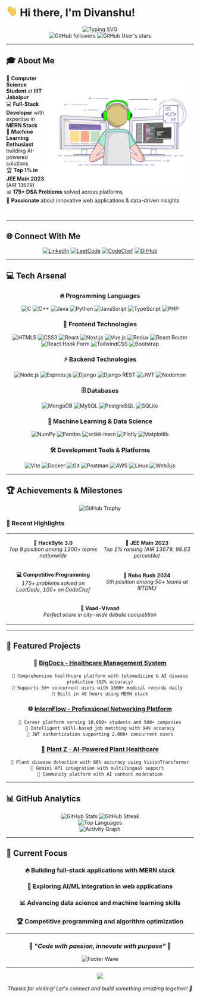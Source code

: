 # <img src="https://raw.githubusercontent.com/ABSphreak/ABSphreak/master/gifs/Hi.gif" width="30px" height="30px"> Hi there, I'm Divanshu! 
<div align="center">
  <img src="https://readme-typing-svg.herokuapp.com/?font=Fira+Code&pause=1000&color=00D9FF&center=true&vCenter=true&width=435&lines=Web+Developer+%26+Data+Science+Enthusiast;Full+Stack+MERN+Developer;Machine+Learning+Explorer;Competitive+Programming+Enthusiast;Building+Innovative+Solutions" alt="Typing SVG" />
</div>

<div align="center">
  <img src="https://img.shields.io/github/followers/divanshu0212?label=Followers&style=social" alt="GitHub followers" />
  <img src="https://img.shields.io/github/stars/divanshu0212?label=Stars&style=social" alt="GitHub User's stars" />
</div>

---

## 🎓 About Me

<img align="right" alt="Coding" width="400" src="https://raw.githubusercontent.com/devSouvik/devSouvik/master/gif3.gif">

🎯 **Computer Science Student** at **IIIT Jabalpur**  
💻 **Full-Stack Developer** with expertise in **MERN Stack**  
🤖 **Machine Learning Enthusiast** building AI-powered solutions  
🏆 **Top 1% in JEE Main 2023** (AIR 13679)  
📊 **175+ DSA Problems** solved across platforms  
🚀 **Passionate** about innovative web applications & data-driven insights  

<br clear="right"/>

---

## 🌐 Connect With Me
<div align="center">
  
[![LinkedIn](https://img.shields.io/badge/LinkedIn-0077B5?style=for-the-badge&logo=linkedin&logoColor=white&labelColor=0077B5)](https://linkedin.com/in/divanshu0212)
[![LeetCode](https://img.shields.io/badge/LeetCode-FFA116?style=for-the-badge&logo=LeetCode&logoColor=black&labelColor=FFA116)](https://leetcode.com/divanshu0212)
[![CodeChef](https://img.shields.io/badge/CodeChef-5B4638?style=for-the-badge&logo=CodeChef&logoColor=white&labelColor=5B4638)](https://codechef.com/users/divanshu0212)
[![GitHub](https://img.shields.io/badge/GitHub-181717?style=for-the-badge&logo=github&logoColor=white&labelColor=181717)](https://github.com/divanshu0212)

</div>

---

## 💻 Tech Arsenal

<div align="center">

### 🔥 Programming Languages
![C](https://img.shields.io/badge/C-00599C?style=for-the-badge&logo=c&logoColor=white)
![C++](https://img.shields.io/badge/C++-00599C?style=for-the-badge&logo=c%2B%2B&logoColor=white)
![Java](https://img.shields.io/badge/Java-ED8B00?style=for-the-badge&logo=openjdk&logoColor=white)
![Python](https://img.shields.io/badge/Python-3776AB?style=for-the-badge&logo=python&logoColor=white)
![JavaScript](https://img.shields.io/badge/JavaScript-F7DF1E?style=for-the-badge&logo=javascript&logoColor=black)
![TypeScript](https://img.shields.io/badge/TypeScript-007ACC?style=for-the-badge&logo=typescript&logoColor=white)
![PHP](https://img.shields.io/badge/PHP-777BB4?style=for-the-badge&logo=php&logoColor=white)

### 🎨 Frontend Technologies
![HTML5](https://img.shields.io/badge/HTML5-E34F26?style=for-the-badge&logo=html5&logoColor=white)
![CSS3](https://img.shields.io/badge/CSS3-1572B6?style=for-the-badge&logo=css3&logoColor=white)
![React](https://img.shields.io/badge/React-20232A?style=for-the-badge&logo=react&logoColor=61DAFB)
![Next.js](https://img.shields.io/badge/Next.js-000000?style=for-the-badge&logo=next.js&logoColor=white)
![Vue.js](https://img.shields.io/badge/Vue.js-4FC08D?style=for-the-badge&logo=vue.js&logoColor=white)
![Redux](https://img.shields.io/badge/Redux-593D88?style=for-the-badge&logo=redux&logoColor=white)
![React Router](https://img.shields.io/badge/React_Router-CA4245?style=for-the-badge&logo=react-router&logoColor=white)
![React Hook Form](https://img.shields.io/badge/React%20Hook%20Form-EC5990?style=for-the-badge&logo=reacthookform&logoColor=white)
![TailwindCSS](https://img.shields.io/badge/Tailwind_CSS-38B2AC?style=for-the-badge&logo=tailwind-css&logoColor=white)
![Bootstrap](https://img.shields.io/badge/Bootstrap-563D7C?style=for-the-badge&logo=bootstrap&logoColor=white)

### ⚡ Backend Technologies
![Node.js](https://img.shields.io/badge/Node.js-43853D?style=for-the-badge&logo=node.js&logoColor=white)
![Express.js](https://img.shields.io/badge/Express.js-404D59?style=for-the-badge&logo=express&logoColor=white)
![Django](https://img.shields.io/badge/Django-092E20?style=for-the-badge&logo=django&logoColor=white)
![Django REST](https://img.shields.io/badge/DJANGO-REST-ff1709?style=for-the-badge&logo=django&logoColor=white&color=ff1709)
![JWT](https://img.shields.io/badge/JWT-000000?style=for-the-badge&logo=JSON%20web%20tokens&logoColor=white)
![Nodemon](https://img.shields.io/badge/NODEMON-76D04B?style=for-the-badge&logo=nodemon&logoColor=white)

### 🗄️ Databases
![MongoDB](https://img.shields.io/badge/MongoDB-4EA94B?style=for-the-badge&logo=mongodb&logoColor=white)
![MySQL](https://img.shields.io/badge/MySQL-005C84?style=for-the-badge&logo=mysql&logoColor=white)
![PostgreSQL](https://img.shields.io/badge/PostgreSQL-316192?style=for-the-badge&logo=postgresql&logoColor=white)
![SQLite](https://img.shields.io/badge/SQLite-07405E?style=for-the-badge&logo=sqlite&logoColor=white)

### 🤖 Machine Learning & Data Science
![NumPy](https://img.shields.io/badge/numpy-013243?style=for-the-badge&logo=numpy&logoColor=white)
![Pandas](https://img.shields.io/badge/pandas-150458?style=for-the-badge&logo=pandas&logoColor=white)
![scikit-learn](https://img.shields.io/badge/scikit--learn-F7931E?style=for-the-badge&logo=scikit-learn&logoColor=white)
![Plotly](https://img.shields.io/badge/Plotly-239120?style=for-the-badge&logo=plotly&logoColor=white)
![Matplotlib](https://img.shields.io/badge/Matplotlib-11557c?style=for-the-badge&logo=Matplotlib&logoColor=white)

### 🛠️ Development Tools & Platforms
![Vite](https://img.shields.io/badge/vite-646CFF?style=for-the-badge&logo=vite&logoColor=white)
![Docker](https://img.shields.io/badge/docker-0db7ed?style=for-the-badge&logo=docker&logoColor=white)
![Git](https://img.shields.io/badge/git-F05033?style=for-the-badge&logo=git&logoColor=white)
![Postman](https://img.shields.io/badge/Postman-FF6C37?style=for-the-badge&logo=postman&logoColor=white)
![AWS](https://img.shields.io/badge/Amazon_AWS-FF9900?style=for-the-badge&logo=amazonaws&logoColor=white)
![Linux](https://img.shields.io/badge/Linux-FCC624?style=for-the-badge&logo=linux&logoColor=black)
![Web3.js](https://img.shields.io/badge/web3.js-F16822?style=for-the-badge&logo=web3.js&logoColor=white)

</div>

---

## 🏆 Achievements & Milestones

<div align="center">
  <img src="https://github-profile-trophy.vercel.app/?username=Divanshu0212&theme=radical&no-frame=false&no-bg=false&margin-w=4" alt="GitHub Trophy" />
</div>

### 🌟 Recent Highlights

<table align="center">
<tr>
<td align="center" width="50%">

**🥇 HackByte 3.0**  
*Top 8 position among 1200+ teams nationwide*

</td>
<td align="center" width="50%">

**🎯 JEE Main 2023**  
*Top 1% ranking (AIR 13679, 98.83 percentile)*

</td>
</tr>
<tr>
<td align="center" width="50%">

**💻 Competitive Programming**  
*175+ problems solved on LeetCode, 100+ on CodeChef*

</td>
<td align="center" width="50%">

**🤖 Robo Rush 2024**  
*5th position among 50+ teams at IIITDMJ*

</td>
</tr>
<tr>
<td align="center" colspan="2">

**🎤 Vaad-Vivaad**  
*Perfect score in city-wide debate competition*

</td>
</tr>
</table>

---

## 🚀 Featured Projects

<div align="center">

### 🏥 [BigDocs - Healthcare Management System](https://github.com/divanshu0212/bigdocs)
```
🔹 Comprehensive healthcare platform with telemedicine & AI disease prediction (92% accuracy)
🔹 Supports 50+ concurrent users with 1000+ medical records daily  
🔹 Built in 48 hours using MERN stack
```

### 🌐 [InternFlow - Professional Networking Platform](https://github.com/divanshu0212/internflow)  
```
🔹 Career platform serving 10,000+ students and 500+ companies
🔹 Intelligent skill-based job matching with 94% accuracy
🔹 JWT authentication supporting 2,000+ concurrent users
```

### 🌱 [Plant Z - AI-Powered Plant Healthcare](https://github.com/divanshu0212/plantz)
```
🔹 Plant disease detection with 86% accuracy using VisionTransformer
🔹 Gemini API integration with multilingual support  
🔹 Community platform with AI content moderation
```

</div>

---

## 📊 GitHub Analytics

<div align="center">
  <img width="49%" src="https://github-readme-stats.vercel.app/api?username=Divanshu0212&show_icons=true&theme=radical&hide_border=true&count_private=true" alt="GitHub Stats" />
  <img width="49%" src="https://github-readme-streak-stats.herokuapp.com/?user=Divanshu0212&theme=radical&hide_border=true" alt="GitHub Streak" />
</div>

<div align="center">
  <img width="60%" src="https://github-readme-stats.vercel.app/api/top-langs/?username=Divanshu0212&layout=compact&theme=radical&hide_border=true&langs_count=10" alt="Top Languages" />
</div>

<div align="center">
  <img src="https://github-readme-activity-graph.vercel.app/graph?username=Divanshu0212&bg_color=0d1117&color=00d9ff&line=00d9ff&point=ffffff&area=true&hide_border=true" alt="Activity Graph" />
</div>

---

## 🎯 Current Focus

<div align="center">

### 🔥 Building full-stack applications with MERN stack
### 🤖 Exploring AI/ML integration in web applications  
### 📊 Advancing data science and machine learning skills
### 🏆 Competitive programming and algorithm optimization

</div>

---

<div align="center">
  
### 💭 *"Code with passion, innovate with purpose"* 💫

<img src="https://capsule-render.vercel.app/api?type=waving&color=gradient&height=100&section=footer" alt="Footer Wave" />

</div>

---

<div align="center">
  
![](https://visitcount.itsvg.in/api?id=divanshu0212&icon=0&color=0)

*Thanks for visiting! Let's connect and build something amazing together! 🚀*

</div>
